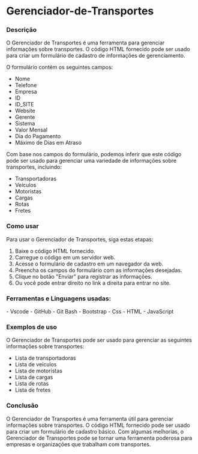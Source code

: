 # Gerenciador-de-Transportes

<h3>Descrição</h3>

<p>O Gerenciador de Transportes é uma ferramenta para gerenciar informações sobre transportes. O código HTML fornecido pode ser usado para criar um formulário de cadastro de informações de gerenciamento.</p> 
<p>O formulário contém os seguintes campos:</p>

- Nome
- Telefone
- Empresa
- ID
- ID_SITE
- Website
- Gerente
- Sistema
- Valor Mensal
- Dia do Pagamento
- Máximo de Dias em Atraso

<p>Com base nos campos do formulário, podemos inferir que este código pode ser usado para gerenciar uma variedade de informações sobre transportes, incluindo:</p>

- Transportadoras
- Veículos
- Motoristas
- Cargas
- Rotas
- Fretes
 
<h3>Como usar</h3>

<p>Para usar o Gerenciador de Transportes, siga estas etapas:</p>

1. Baixe o código HTML fornecido.
2. Carregue o código em um servidor web.
3. Acesse o formulário de cadastro em um navegador da web.
4. Preencha os campos do formulário com as informações desejadas.
5. Clique no botão "Enviar" para registrar as informações.
6. Ou você pode entrar direito no link a direita para entrar no site.


<h3>Ferramentas e Linguagens usadas:</h3>
<p></p>
- Vscode
- GitHub
- Git Bash
- Bootstrap
- Css
- HTML
- JavaScript


<h3>Exemplos de uso</h3>

<p>O Gerenciador de Transportes pode ser usado para gerenciar as seguintes informações sobre transportes:</p>

- Lista de transportadoras
- Lista de veículos
- Lista de motoristas
- Lista de cargas
- Lista de rotas
- Lista de fretes


<h3>Conclusão</h3>

<p>O Gerenciador de Transportes é uma ferramenta útil para gerenciar informações sobre transportes. O código HTML fornecido pode ser usado para criar um formulário de cadastro básico. Com algumas melhorias, o Gerenciador de Transportes pode se tornar uma ferramenta poderosa para empresas e organizações que trabalham com transportes.</p>
